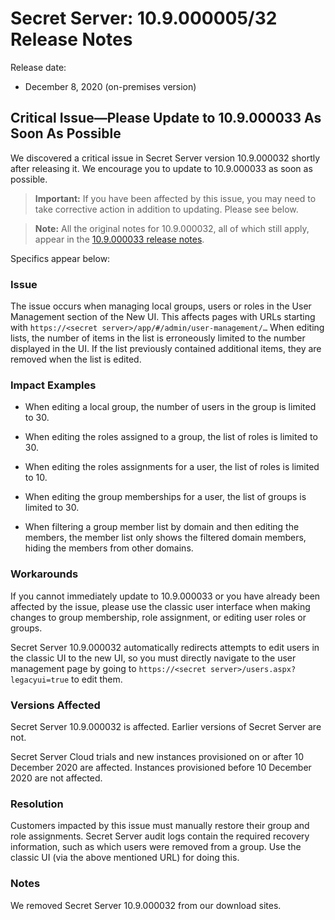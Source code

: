 [title]: # (Secret Server Release Notes 10.9.000005/32)
[tags]: # (Release Notes)
[priority]: # (1000)
[display]: # (search,content,print)

# Secret Server: 10.9.000005/32 Release Notes

Release date:

- December 8, 2020 (on-premises version)

## Critical Issue—Please Update to 10.9.000033 As Soon As Possible 

We discovered a critical issue in Secret Server version 10.9.000032 shortly after releasing it. We encourage you to update to 10.9.000033 as soon as possible. 

>**Important:** If you have been affected by this issue, you may need to take corrective action in addition to updating. Please see below.

>**Note:** All the original notes for 10.9.000032, all of which still apply, appear in the [10.9.000033 release notes](./ss-rn-10-9-000033.md).

Specifics appear below:

### Issue

The issue occurs when managing local groups, users or roles in the User Management section of the New UI. This affects pages with URLs starting with `https://<secret server>/app/#/admin/user-management/…`
When editing lists, the number of items in the list is erroneously limited to the number displayed in the UI. If the list previously contained additional items, they are removed when the list is edited.

### Impact Examples

- When editing a local group, the number of users in the group is limited to 30.

- When editing the roles assigned to a group, the list of roles is limited to 30.

- When editing the roles assignments for a user, the list of roles is limited to 10.

- When editing the group memberships for a user, the list of groups is limited to 30.

- When filtering a group member list by domain and then editing the members, the member list only shows the filtered domain members, hiding the members from other domains.

### Workarounds

If you cannot immediately update to 10.9.000033 or you have already been affected by the issue, please use the classic user interface when making changes to group membership, role assignment, or editing user roles or groups. 

Secret Server 10.9.000032 automatically redirects attempts to edit users in the classic UI to the new UI, so you must directly navigate to the user management page by going to `https://<secret server>/users.aspx?legacyui=true` to edit them.

### Versions Affected

Secret Server 10.9.000032 is affected. 
Earlier versions of Secret Server are not.

Secret Server Cloud trials and new instances provisioned on or after 10 December 2020 are affected. Instances provisioned before 10 December 2020 are not affected.

### Resolution

Customers impacted by this issue must manually restore their group and role assignments. Secret Server audit logs contain the required recovery information, such as which users were removed from a group. Use the classic UI (via the above mentioned URL) for doing this.

### Notes

We removed Secret Server 10.9.000032 from our download sites.
